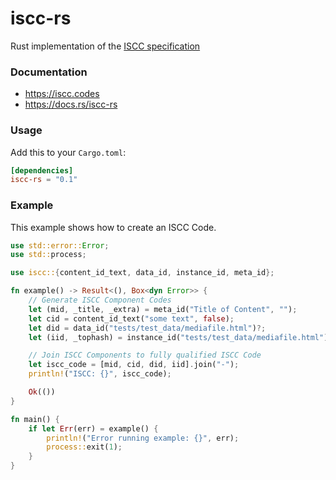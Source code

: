 # iscc-rs
Rust implementation of the [ISCC specification](https://iscc.codes)

### Documentation
* https://iscc.codes
* https://docs.rs/iscc-rs

### Usage
Add this to your `Cargo.toml`:

```toml
[dependencies]
iscc-rs = "0.1"
```

### Example
This example shows how to create an ISCC Code.
```rust
use std::error::Error;
use std::process;

use iscc::{content_id_text, data_id, instance_id, meta_id};

fn example() -> Result<(), Box<dyn Error>> {
    // Generate ISCC Component Codes
    let (mid, _title, _extra) = meta_id("Title of Content", "");
    let cid = content_id_text("some text", false);
    let did = data_id("tests/test_data/mediafile.html")?;
    let (iid, _tophash) = instance_id("tests/test_data/mediafile.html")?;

    // Join ISCC Components to fully qualified ISCC Code
    let iscc_code = [mid, cid, did, iid].join("-");
    println!("ISCC: {}", iscc_code);

    Ok(())
}

fn main() {
    if let Err(err) = example() {
        println!("Error running example: {}", err);
        process::exit(1);
    }
}
```
